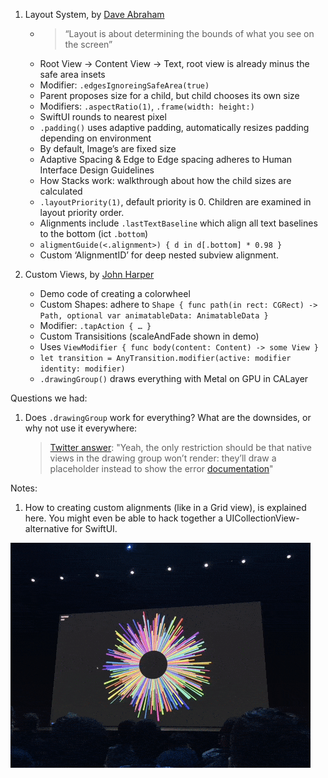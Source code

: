 1. Layout System, by [Dave Abraham](https://twitter.com/daveabrahams)
    - > “Layout is about determining the bounds of what you see on the screen”
    - Root View -> Content View -> Text, root view is already minus the safe area insets
    - Modifier: `.edgesIgnoreingSafeArea(true)`
    - Parent proposes size for a child, but child chooses its own size
    - Modifiers: `.aspectRatio(1)`, `.frame(width: height:)`
    - SwiftUI rounds to nearest pixel
    - `.padding()` uses adaptive padding, automatically resizes padding depending on environment
    - By default, Image’s are fixed size
    - Adaptive Spacing & Edge to Edge spacing adheres to Human Interface Design Guidelines
    - How Stacks work: walkthrough about how the child sizes are calculated
    - `.layoutPriority(1)`, default priority is 0. Children are examined in layout priority order.
    - Alignments include `.lastTextBaseline` which align all text baselines to the bottom (ict `.bottom`)
    - `aligmentGuide(<.alignment>) { d in d[.bottom] * 0.98 }`
    - Custom ‘AlignmentID’ for deep nested subview alignment.

2. Custom Views, by [John Harper](https://twitter.com/jsh8080)
    - Demo code of creating a colorwheel
    - Custom Shapes: adhere to `Shape { func path(in rect: CGRect) -> Path, optional var animatableData: AnimatableData }`
    - Modifier: `.tapAction { … }`
    - Custom Transisitions (scaleAndFade shown in demo)
    - Uses `ViewModifier { func body(content: Content) -> some View }`
    - `let transition = AnyTransition.modifier(active: modifier identity: modifier)`
    - `.drawingGroup()` draws everything with Metal on GPU in CALayer

Questions we had:
1. Does `.drawingGroup` work for everything? What are the downsides, or why not use it everywhere:
    > [Twitter answer](https://twitter.com/hermanbanken/status/1137040926386184192):
    > "Yeah, the only restriction should be that native views in the drawing group won’t render: they’ll draw a placeholder instead to show the error [documentation](https://developer.apple.com/documentation/swiftui/view/3278548-drawinggroup)"

Notes:
1. How to creating custom alignments (like in a Grid view), is explained here. You might even be able to hack together a UICollectionView-alternative for SwiftUI.

![Custom SwiftUI](img/237-custom-swiftui.gif)
